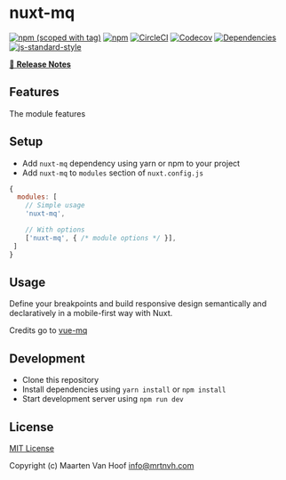 # nuxt-mq
[![npm (scoped with tag)](https://img.shields.io/npm/v/nuxt-mq/latest.svg?style=flat-square)](https://npmjs.com/package/nuxt-mq)
[![npm](https://img.shields.io/npm/dt/nuxt-mq.svg?style=flat-square)](https://npmjs.com/package/nuxt-mq)
[![CircleCI](https://img.shields.io/circleci/project/github/https://github.com/vanhoofmaarten/nuxt-mq.svg?style=flat-square)](https://circleci.com/gh/https://github.com/vanhoofmaarten/nuxt-mq)
[![Codecov](https://img.shields.io/codecov/c/github/https://github.com/vanhoofmaarten/nuxt-mq.svg?style=flat-square)](https://codecov.io/gh/https://github.com/vanhoofmaarten/nuxt-mq)
[![Dependencies](https://david-dm.org/https://github.com/vanhoofmaarten/nuxt-mq/status.svg?style=flat-square)](https://david-dm.org/https://github.com/vanhoofmaarten/nuxt-mq)
[![js-standard-style](https://img.shields.io/badge/code_style-standard-brightgreen.svg?style=flat-square)](http://standardjs.com)

> 

[📖 **Release Notes**](./CHANGELOG.md)

## Features

The module features

## Setup
- Add `nuxt-mq` dependency using yarn or npm to your project
- Add `nuxt-mq` to `modules` section of `nuxt.config.js`

```js
{
  modules: [
    // Simple usage
    'nuxt-mq',

    // With options
    ['nuxt-mq', { /* module options */ }],
 ]
}
```

## Usage

Define your breakpoints and build responsive design semantically and declaratively in a mobile-first way with Nuxt.

Credits go to [vue-mq](https://github.com/AlexandreBonaventure/vue-mq)

## Development

- Clone this repository
- Install dependencies using `yarn install` or `npm install`
- Start development server using `npm run dev`

## License

[MIT License](./LICENSE)

Copyright (c) Maarten Van Hoof <info@mrtnvh.com>
